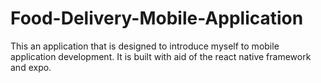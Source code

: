 # Food-Delivery-Mobile-Application
This an application that is designed to introduce myself to mobile application development. It is built with aid of the react native framework and expo.
